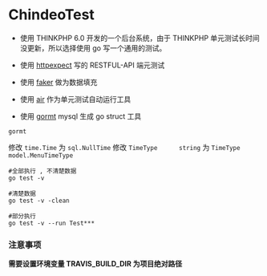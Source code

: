 # ChindeoTest

- 使用 THINKPHP 6.0 开发的一个后台系统，由于  THINKPHP 单元测试长时间没更新，所以选择使用 go 写一个通用的测试。

- 使用 [httpexpect](https://github.com/gavv/httpexpect) 写的 RESTFUL-API 端元测试
- 使用 [faker](https://github.com/azumads/faker) 做为数据填充
- 使用 [air](https://github.com/cosmtrek/air) 作为单元测试自动运行工具
- 使用 [gormt](https://github.com/xxjwxc/gormt) mysql 生成 go struct 工具

```shell script
gormt
```

修改 `time.Time` 为 	`sql.NullTime`
修改 `TimeType      string` 为 	`TimeType      model.MenuTimeType`

```shell script
#全部执行 , 不清楚数据
go test -v 

#清楚数据
go test -v -clean 

#部分执行
go test -v --run Test***
```

### 注意事项
**需要设置环境变量 TRAVIS_BUILD_DIR 为项目绝对路径**

